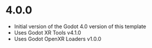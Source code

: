 # 4.0.0
 - Initial version of the Godot 4.0 version of this template
 - Uses Godot XR Tools v4.1.0
 - Uses Godot OpenXR Loaders v1.0.0

